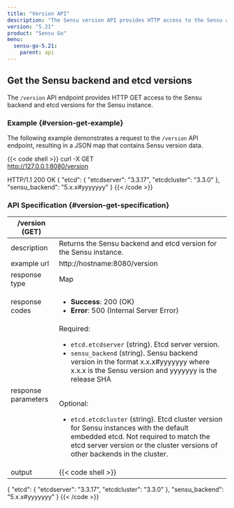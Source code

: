 ```yaml
---
title: "Version API"
description: "The Sensu version API provides HTTP access to the Sensu and etcd versions. This reference includes examples for returning version information about your Sensu instance. Read on for the full reference."
version: "5.21"
product: "Sensu Go"
menu:
  sensu-go-5.21:
    parent: api
---
```


## Get the Sensu backend and etcd versions

The `/version` API endpoint provides HTTP GET access to the Sensu backend and etcd versions for the Sensu instance.

### Example {#version-get-example}

The following example demonstrates a request to the `/version` API endpoint, resulting in a JSON map that contains Sensu version data.

{{< code shell >}}
curl -X GET \
http://127.0.0.1:8080/version

HTTP/1.1 200 OK
{
  "etcd": {
    "etcdserver": "3.3.17",
    "etcdcluster": "3.3.0"
  },
  "sensu_backend": "5.x.x#yyyyyyy"
}
{{< /code >}}

### API Specification {#version-get-specification}

/version (GET)      |      |
--------------------|------
description         | Returns the Sensu backend and etcd version for the Sensu instance.
example url         | http://hostname:8080/version
response type       | Map
response codes      | <ul><li>**Success**: 200 (OK)</li><li>**Error**: 500 (Internal Server Error)</li></ul>
response parameters | Required: <ul><li>`etcd.etcdserver` (string). Etcd server version.</li><li>`sensu_backend` (string). Sensu backend version in the format x.x.x#yyyyyyy where x.x.x is the Sensu version and yyyyyyy is the release SHA</li></ul><br>Optional:<ul><li>`etcd.etcdcluster` (string). Etcd cluster version for Sensu instances with the default embedded etcd. Not required to match the etcd server version or the cluster versions of other backends in the cluster.</li></ul>
output         | {{< code shell >}}
{
  "etcd": {
    "etcdserver": "3.3.17",
    "etcdcluster": "3.3.0"
  },
  "sensu_backend": "5.x.x#yyyyyyy"
}
{{< /code >}}

